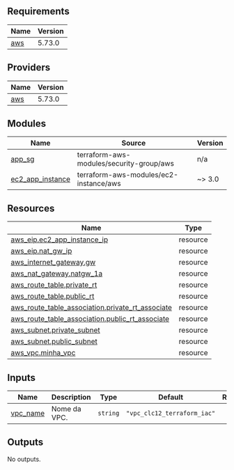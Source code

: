 ## Requirements

| Name | Version |
|------|---------|
| <a name="requirement_aws"></a> [aws](#requirement\_aws) | 5.73.0 |

## Providers

| Name | Version |
|------|---------|
| <a name="provider_aws"></a> [aws](#provider\_aws) | 5.73.0 |

## Modules

| Name | Source | Version |
|------|--------|---------|
| <a name="module_app_sg"></a> [app\_sg](#module\_app\_sg) | terraform-aws-modules/security-group/aws | n/a |
| <a name="module_ec2_app_instance"></a> [ec2\_app\_instance](#module\_ec2\_app\_instance) | terraform-aws-modules/ec2-instance/aws | ~> 3.0 |

## Resources

| Name | Type |
|------|------|
| [aws_eip.ec2_app_instance_ip](https://registry.terraform.io/providers/hashicorp/aws/5.73.0/docs/resources/eip) | resource |
| [aws_eip.nat_gw_ip](https://registry.terraform.io/providers/hashicorp/aws/5.73.0/docs/resources/eip) | resource |
| [aws_internet_gateway.gw](https://registry.terraform.io/providers/hashicorp/aws/5.73.0/docs/resources/internet_gateway) | resource |
| [aws_nat_gateway.natgw_1a](https://registry.terraform.io/providers/hashicorp/aws/5.73.0/docs/resources/nat_gateway) | resource |
| [aws_route_table.private_rt](https://registry.terraform.io/providers/hashicorp/aws/5.73.0/docs/resources/route_table) | resource |
| [aws_route_table.public_rt](https://registry.terraform.io/providers/hashicorp/aws/5.73.0/docs/resources/route_table) | resource |
| [aws_route_table_association.private_rt_associate](https://registry.terraform.io/providers/hashicorp/aws/5.73.0/docs/resources/route_table_association) | resource |
| [aws_route_table_association.public_rt_associate](https://registry.terraform.io/providers/hashicorp/aws/5.73.0/docs/resources/route_table_association) | resource |
| [aws_subnet.private_subnet](https://registry.terraform.io/providers/hashicorp/aws/5.73.0/docs/resources/subnet) | resource |
| [aws_subnet.public_subnet](https://registry.terraform.io/providers/hashicorp/aws/5.73.0/docs/resources/subnet) | resource |
| [aws_vpc.minha_vpc](https://registry.terraform.io/providers/hashicorp/aws/5.73.0/docs/resources/vpc) | resource |

## Inputs

| Name | Description | Type | Default | Required |
|------|-------------|------|---------|:--------:|
| <a name="input_vpc_name"></a> [vpc\_name](#input\_vpc\_name) | Nome da VPC. | `string` | `"vpc_clc12_terraform_iac"` | no |

## Outputs

No outputs.
